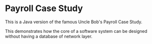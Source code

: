 # Payroll Case Study

This is a Java version of the famous Uncle Bob's Payroll Case Study.

This demonstrates how the core of a software system can be designed without having a database of network layer.
